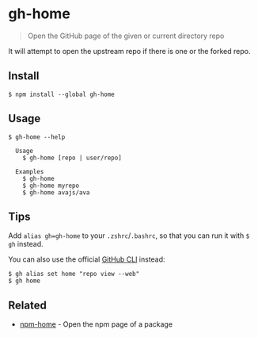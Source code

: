 # gh-home

> Open the GitHub page of the given or current directory repo

It will attempt to open the upstream repo if there is one or the forked repo.

## Install

```
$ npm install --global gh-home
```

## Usage

```
$ gh-home --help

  Usage
    $ gh-home [repo | user/repo]

  Examples
    $ gh-home
    $ gh-home myrepo
    $ gh-home avajs/ava
```

## Tips

Add `alias gh=gh-home` to your `.zshrc`/`.bashrc`, so that you can run it with `$ gh` instead.

You can also use the official [GitHub CLI](https://github.com/cli/cli) instead:

```
$ gh alias set home "repo view --web"
$ gh home
```

## Related

- [npm-home](https://github.com/sindresorhus/npm-home) - Open the npm page of a package
